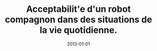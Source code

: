 ---
title: "Acceptabilit&apos;e d&apos;un robot compagnon dans des situations de la vie quotidienne."
collection: publications
permalink: /publication/2013-01-01-Acceptabilite-dun-robot-compagnon-dans-des-situations-de-la-vie-quotidienne
date: 2013-01-01
venue: 'In the proceedings of Deuxi`eme conf&apos;erence III - Intercompr&apos;ehension de l&apos;intrasp&apos;ecifique `a l&apos;intersp&apos;ecifique'
citation: ' Carole Adam,  Wafa Johal,  Ilef Ben,  C{\&apos;e}line Jost,  Humbert Fiorono,  Sylvie Pesty,  Dominique Duhaut, &quot;Acceptabilit&amp;apos;e d&amp;apos;un robot compagnon dans des situations de la vie quotidienne..&quot; In the proceedings of Deuxi`eme conf&amp;apos;erence III - Intercompr&amp;apos;ehension de l&amp;apos;intrasp&amp;apos;ecifique `a l&amp;apos;intersp&amp;apos;ecifique, 2013.'
---